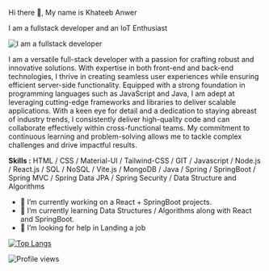 Hi there 👋, My name is Khateeb Anwer

I am a fullstack developer and an IoT Enthusiast

![I am a fullstack developer](https://media.giphy.com/media/l41lMgnZc7iw0tAXe/giphy.gif)

I am a versatile full-stack developer with a passion for crafting robust and innovative solutions. With expertise in both front-end and back-end technologies, I thrive in creating seamless user experiences while ensuring efficient server-side functionality. Equipped with a strong foundation in programming languages such as JavaScript and Java, I am adept at leveraging cutting-edge frameworks and libraries to deliver scalable applications. With a keen eye for detail and a dedication to staying abreast of industry trends, I consistently deliver high-quality code and can collaborate effectively within cross-functional teams. My commitment to continuous learning and problem-solving allows me to tackle complex challenges and drive impactful results.

**Skills :**  HTML / CSS / Material-UI / Tailwind-CSS / GIT / Javascript / Node.js / React.js / SQL / NoSQL / Vite.js / MongoDB / Java / Spring / SpringBoot / Spring MVC / Spring Data JPA / Spring Security / Data Structure and Algorithms


- 🔭 I’m currently working on a React + SpringBoot projects.
- 🌱 I’m currently learning Data Structures / Algorithms along with React and SpringBoot.
- 🤔 I’m looking for help in Landing a job
 
[![Top Langs](https://github-readme-stats.vercel.app/api/top-langs/?username=Khateebxtreme&layout=compact)](https://github.com/Khateebxtreme/github-readme-stats)

![Profile views](https://komarev.com/ghpvc/?username=Khateebxtreme&color=ff69b4)
 
